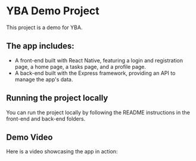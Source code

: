 # YBA Demo Project

This project is a demo for YBA.

## The app includes:
- A front-end built with React Native, featuring a login and registration page, a home page, a tasks page, and a profile page.
- A back-end built with the Express framework, providing an API to manage the app's data.

## Running the project locally
You can run the project locally by following the README instructions in the front-end and back-end folders.

## Demo Video
Here is a video showcasing the app in action:


